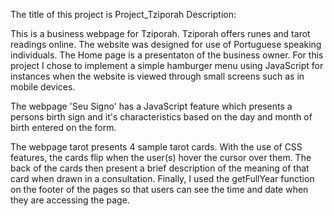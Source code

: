 
The title of this project is Project_Tziporah
Description:

This is a business webpage for Tziporah. Tziporah offers runes and tarot readings online.
The website was designed for use of Portuguese speaking individuals.
The Home page is a presentaton of the business owner.
For this project I chose to implement a simple hamburger menu using JavaScript for instances when the website is viewed through small screens such as in mobile devices.

The webpage 'Seu Signo' has a JavaScript feature which presents a persons birth sign and it's characteristics based on the day and month of birth entered on the form.

The webpage tarot presents 4 sample tarot cards. With the use of CSS features, the cards flip when the user(s) hover the cursor over them. The back of the cards then present a brief description of the meaning of that card when drawn in a consultation. 
Finally, I used the getFullYear function on the footer of the pages so that users can see the time and date when they are accessing the page.


